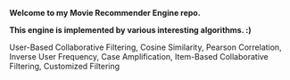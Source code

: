 **Welcome to my Movie Recommender Engine repo.**

**This engine is implemented by various interesting algorithms. :)**

User-Based Collaborative Filtering, Cosine Similarity, Pearson Correlation, Inverse User Frequency, Case Amplification, Item-Based Collaborative Filtering, Customized Filtering
